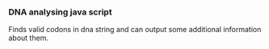 ### DNA analysing java script
Finds valid codons in dna string and can output some additional information about them.